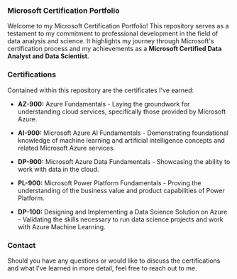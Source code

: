 <h3>Microsoft Certification Portfolio </h3>

Welcome to my Microsoft Certification Portfolio! This repository serves as a testament to my commitment to professional development in the field of data analysis and science. It highlights my journey through Microsoft's certification process and my achievements as a **Microsoft Certified Data Analyst and Data Scientist**.

<h3>Certifications</h3>
Contained within this repository are the certificates I've earned:

- **AZ-900:** Azure Fundamentals - Laying the groundwork for understanding cloud services, specifically those provided by Microsoft Azure.
  
- **AI-900:** Microsoft Azure AI Fundamentals - Demonstrating foundational knowledge of machine learning and artificial intelligence concepts and related Microsoft Azure services.
  
- **DP-900:** Microsoft Azure Data Fundamentals - Showcasing the ability to work with data in the cloud.

- **PL-900:** Microsoft Power Platform Fundamentals - Proving the understanding of the business value and product capabilities of Power Platform.

- **DP-100:** Designing and Implementing a Data Science Solution on Azure - Validating the skills necessary to run data science projects and work with Azure Machine Learning.


<h3>Contact</h3>
Should you have any questions or would like to discuss the certifications and what I've learned in more detail, feel free to reach out to me.
